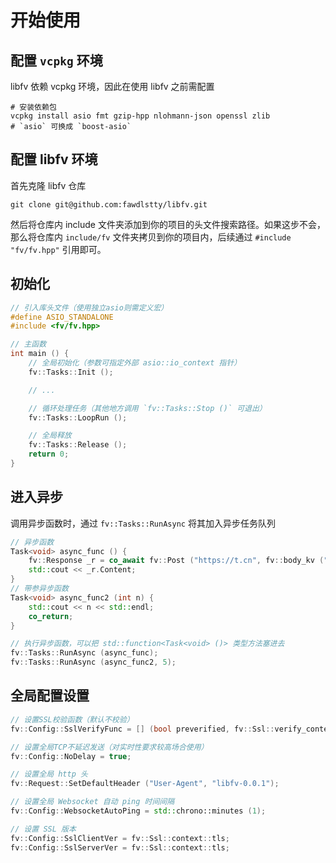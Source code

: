 # 开始使用

## 配置 `vcpkg` 环境

libfv 依赖 vcpkg 环境，因此在使用 libfv 之前需配置

```
# 安装依赖包
vcpkg install asio fmt gzip-hpp nlohmann-json openssl zlib
# `asio` 可换成 `boost-asio`
```

## 配置 libfv 环境

首先克隆 libfv 仓库

```
git clone git@github.com:fawdlstty/libfv.git
```

然后将仓库内 include 文件夹添加到你的项目的头文件搜索路径。如果这步不会，那么将仓库内 `include/fv` 文件夹拷贝到你的项目内，后续通过 `#include "fv/fv.hpp"` 引用即可。

## 初始化

```cpp
// 引入库头文件（使用独立asio则需定义宏）
#define ASIO_STANDALONE
#include <fv/fv.hpp>

// 主函数
int main () {
	// 全局初始化（参数可指定外部 asio::io_context 指针）
	fv::Tasks::Init ();

	// ...

	// 循环处理任务（其他地方调用 `fv::Tasks::Stop ()` 可退出）
	fv::Tasks::LoopRun ();

	// 全局释放
	fv::Tasks::Release ();
	return 0;
}
```

## 进入异步

调用异步函数时，通过 `fv::Tasks::RunAsync` 将其加入异步任务队列

```cpp
// 异步函数
Task<void> async_func () {
	fv::Response _r = co_await fv::Post ("https://t.cn", fv::body_kv ("a", "aaa"));
	std::cout << _r.Content;
}
// 带参异步函数
Task<void> async_func2 (int n) {
	std::cout << n << std::endl;
	co_return;
}

// 执行异步函数，可以把 std::function<Task<void> ()> 类型方法塞进去
fv::Tasks::RunAsync (async_func);
fv::Tasks::RunAsync (async_func2, 5);
```

## 全局配置设置

```cpp
// 设置SSL校验函数（默认不校验）
fv::Config::SslVerifyFunc = [] (bool preverified, fv::Ssl::verify_context &ctx) { return true; };

// 设置全局TCP不延迟发送（对实时性要求较高场合使用）
fv::Config::NoDelay = true;

// 设置全局 http 头
fv::Request::SetDefaultHeader ("User-Agent", "libfv-0.0.1");

// 设置全局 Websocket 自动 ping 时间间隔
fv::Config::WebsocketAutoPing = std::chrono::minutes (1);

// 设置 SSL 版本
fv::Config::SslClientVer = fv::Ssl::context::tls;
fv::Config::SslServerVer = fv::Ssl::context::tls;
```
